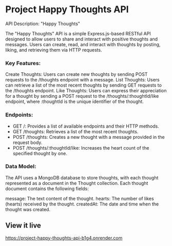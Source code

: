 # Project Happy Thoughts API

API Description: "Happy Thoughts"

The "Happy Thoughts" API is a simple Express.js-based RESTful API designed to allow users to share and interact with positive thoughts and messages. Users can create, read, and interact with thoughts by posting, liking, and retrieving them via HTTP requests.

### Key Features:

Create Thoughts: Users can create new thoughts by sending POST requests to the /thoughts endpoint with a message.
List Thoughts: Users can retrieve a list of the most recent thoughts by sending GET requests to the /thoughts endpoint.
Like Thoughts: Users can express their appreciation for a thought by sending a POST request to the /thoughts/:thoughtId/like endpoint, where :thoughtId is the unique identifier of the thought.

### Endpoints:

- GET /: Provides a list of available endpoints and their HTTP methods.
- GET /thoughts: Retrieves a list of the most recent thoughts.
- POST /thoughts: Creates a new thought with a message provided in the request body.
- POST /thoughts/:thoughtId/like: Increases the heart count of the specified thought by one.

### Data Model:

The API uses a MongoDB database to store thoughts, with each thought represented as a document in the Thought collection. Each thought document contains the following fields:

message: The text content of the thought.
hearts: The number of likes (hearts) received by the thought.
createdAt: The date and time when the thought was created.

## View it live

https://project-happy-thoughts-api-b1g4.onrender.com

